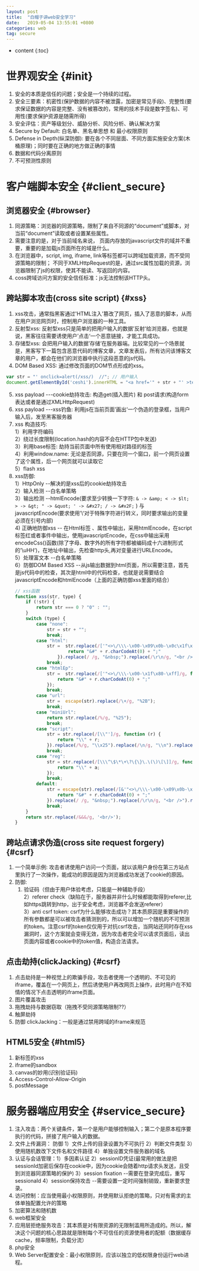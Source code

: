 ```yaml
---
layout: post
title:  "白帽子讲web安全学习"
date:   2019-05-04 13:55:01 +0800
categories: web
tag: secure
---
```


* content
{:toc}


世界观安全			{#init}
====================================

1. 安全的本质是信任的问题；安全是一个持续的过程。  
2. 安全三要素：机密性(保护数据的内容不被泄露，加密是常见手段)、完整性(要求保证数据的内容是完整、没有被篡改的，常用的技术手段是数字签名)、可用性(要求保护资源是随需所得)  
3. 安全评估：资产等级划分、威胁分析、风险分析、确认解决方案  
4. Secure by Default: 白名单、黑名单思想  和 最小权限原则  
5. Defense in Depth(纵深防御): 要在各个不同层面、不同方面实施安全方案(木桶原理)；同时要在正确的地方做正确的事情  
6. 数据和代码分离原则  
7. 不可预测性原则  

客户端脚本安全			{#client_secure}
====================================

浏览器安全              {#browser}
------------------------------------

1. 同源策略：浏览器的同源策略，限制了来自不同源的“document”或脚本，对当前“document”读取或者设置某些属性。  
2. 需要注意的是，对于当前域名来说， 页面内存放的javascript文件的域并不重要，重要的是加载js页面所在的域是什么。  
3. 在浏览器中，script, img, iframe, link等标签都可以跨域加载资源，而不受同源策略的限制； 不同于XMLHttpRequest的是，通过src属性加载的资源，浏览器限制了js的权限，使其不能读、写返回的内容。  
4. coss跨域访问方案的安全信任标准：js无法控制该HTTP头。  

跨站脚本攻击(cross site script)              {#xss}
------------------------------------

1. xss攻击，通常指黑客通过'HTML注入'篡改了网页，插入了恶意的脚本，从而在用户浏览网页时，控制用户浏览器的一种工具。  
2. 反射型xss: 反射型xss只是简单的把用户输入的数据’反射‘给浏览器，也就是说，黑客往往需要诱使用户’点击‘一个恶意链接，才能工具成功。  
3. 存储型xss: 会把用户输入的数据’存储‘在服务器端。比较常见的一个场景就是，黑客写下一篇包含恶意代码的博客文章，文章发表后，所有访问该博客文章的用户，都会在他们的浏览器中执行这段恶意的js代码。  
4. DOM Based XSS: 通过修改页面的DOM节点形成的xss。  
```js
var str = "' onclick=alert(/xss/)  //"; // 用户输入
document.getElementById('ceshi').innerHTML = "<a href='" + str + "' >testLink</a>";
```
5. xss payload ---cookie劫持攻击: 构造get(插入图片) 和 post请求(构造form表达或者是通过XMLHttpRequest)  
6. xss payload ---xss钓鱼: 利用js在当前页面’画出‘一个伪造的登录框，当用户输入后，发至黑客服务器  
7. xss 构造技巧:  
    1）利用字符编码  
    2）绕过长度限制(location.hash的内容不会在HTTP包中发送)  
    3）利用base标签: 劫持当前页面中所有使用相对路径的标签  
    4）利用window.name: 无论是否同源，只要在同一个窗口，前一个网页设置了这个属性，后一个网页就可以读取它  
    5）flash xss  
8. xss防御:  
    1）HttpOnly --解决的是xss后的cookie劫持攻击  
    2）输入检测 --白名单策略  
    3）输出检测 --htmlEncode(要求至少转换一下字符: `& -> &amp; < -> $lt; > -> &gt; " -> &quot; ' -> &#x27; / -> &#x2F;` ) 与 javascriptEncode(要求使用’\‘对于特殊字符进行转义，同时要求输出的变量必须在引号内部)  
    4) 正确地防御xss -- 在Html标签 、属性中输出，采用htmlEncode，在script标签红或者事件中输出，使用javascriptEncode，在css中输出采用encodeCss()函数(除了字母、数字外的所有字符都被编码成十六进制形式的’\uHH‘)，在地址中输出，先检查http头,再对变量进行URLEncode。  
    5）处理富文本 --白名单策略  
    6）防御DOM Based XSS --从js输出数据到html页面，所以需要注意，首先是js代码中的检查，其次是html中的代码检查，也就是说需要结合javascriptEncode和htmlEncode（上面的正确防御xss里面的结合）  
    ```js
    // xss函数
    function xss(str, type) {
        if (!str) {
            return str === 0 ? "0" : "";
        }
        switch (type) {
            case "none":
                str = str + "";
                break;
            case "html":
                str =  str.replace(/['"<>\/\\\-\x00-\x09\x0b-\x0c\x1f\x80-\xff]/g, function (r) {
                        return "&#" + r.charCodeAt(0) + ";"
                    }).replace(/ /g, "&nbsp;").replace(/\r\n/g, "<br />").replace(/\n/g, "<br />").replace(/\r/g, "<br />");
                break;
            case "htmlEp":
                str =  str.replace(/['"<>\/\\\-\x00-\x1f\x80-\xff]/g, function (r) {
                    return "&#" + r.charCodeAt(0) + ";"
                });
                break;
            case "url":
                str =  escape(str).replace(/\+/g, "%2B");
                break;
            case "miniUrl":
                return str.replace(/%/g, "%25");
                break;
            case "script":
                str = str.replace(/[\\"']/g, function (r) {
                    return "\\" + r;
                }).replace(/%/g, "\\x25").replace(/\n/g, "\\n").replace(/\r/g, "\\r").replace(/\x01/g, "\\x01");
                break;
            case "reg":
                str = str.replace(/[\\\^\$\*\+\?\{\}\.\(\)\[\]]/g, function (a) {
                    return "\\" + a;
                });
                break;
            default:
                str = escape(str).replace(/[&'"<>\/\\\-\x00-\x09\x0b-\x0c\x1f\x80-\xff]/g, function (r) {
                    return "&#" + r.charCodeAt(0) + ";"
                }).replace(/ /g, "&nbsp;").replace(/\r\n/g, "<br />").replace(/\n/g, "<br />").replace(/\r/g, "<br />");
                break;
        }
        return str.replace(/&&&/g, '<br/>');
    }
    ```

跨站点请求伪造(cross site request forgery)              {#csrf}
------------------------------------

1. 一个简单示例: 攻击者诱使用户访问一个页面，就以该用户身份在第三方站点里执行了一次操作，能成功的原因是因为浏览器成功发送了cookie的原因。  
2. 防御:  
    1) 验证码（但由于用户体验考虑，只能是一种辅助手段）  
    2）referer check（缺陷在于，服务器并非什么时候都能取得到referer,比如https跳转到http，出于安全考虑，浏览器不会发送referer）  
    3）anti csrf token: csrf为什么能够攻击成功？其本质原因是重要操作的所有参数都是可以被攻击者猜测到的，所以可以增加一个随机的不可预测的token。注意csrf的token仅仅用于对抗csrf攻击，当网站还同时存在xss漏洞时，这个方案就会变得无效，因为攻击者完全可以请求页面后，读出页面内容或者cookie中的token值，构造合法请求。  


点击劫持(clickJacking)              {#csrf}
------------------------------------

1. 点击劫持是一种视觉上的欺骗手段，攻击者使用一个透明的、不可见的iframe，覆盖在一个网页上，然后诱使用户再改网页上操作，此时用户在不知情的情况下点击透明的iframe页面。  
2. 图片覆盖攻击  
3. 拖拽劫持与数据窃取（拖拽不受同源策略限制??）  
4. 触屏劫持  
5. 防御 clickJacking：一般是通过禁用跨域的iframe来规范  


HTML5安全              {#html5}
------------------------------------

1. 新标签的xss  
2. iframe的sandbox  
3. canvas的妙用(识别验证码)  
4. Access-Control-Allow-Origin  
5. postMessage  


服务器端应用安全			{#service_secure}
====================================

1. 注入攻击：两个关键条件，第一个是用户能够控制输入；第二个是原本程序要执行的代码，拼接了用户输入的数据。  
2. 文件上传漏洞： 防御 1）文件上传的目录设置为不可执行 2）判断文件类型 3）使用随机数改下文件名和文件路径 4）单独设置文件服务器的域名  
3. 认证与会话管理：1）多因素认证 2）sessionID凭证(最常用的做法是把sessionId加密后保存在cookie中，因为cookie会随着http请求头发送，且受到浏览器同源策略的保护) 3）session fixation --需要在登录完成后，重写sessionaId 4）session保持攻击 --需要设置一定时间强制销毁，重新要求登录。  
4. 访问控制：应当使用最小权限原则，并使用默认拒绝的策略，只对有需求的主体单独配置允许的策略  
5. 加密算法和随机数  
6. web框架安全  
7. 应用层拒绝服务攻击：其本质是对有限资源的无限制滥用所造成的。所以，解决这个问题的核心思路就是限制每个不可信任的资源使用者的配额（数据缓存cache，频率限制，负载分流）  
8. php安全  
9. Web Server配置安全：最小权限原则，应该以独立的低权限身份运行web进程。  

